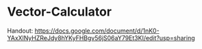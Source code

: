# Vector-Calculator

Handout: https://docs.google.com/document/d/1nK0-YAxXlNyHZReJdy8hYKyFHBgv56jS06aY79Et3KI/edit?usp=sharing
